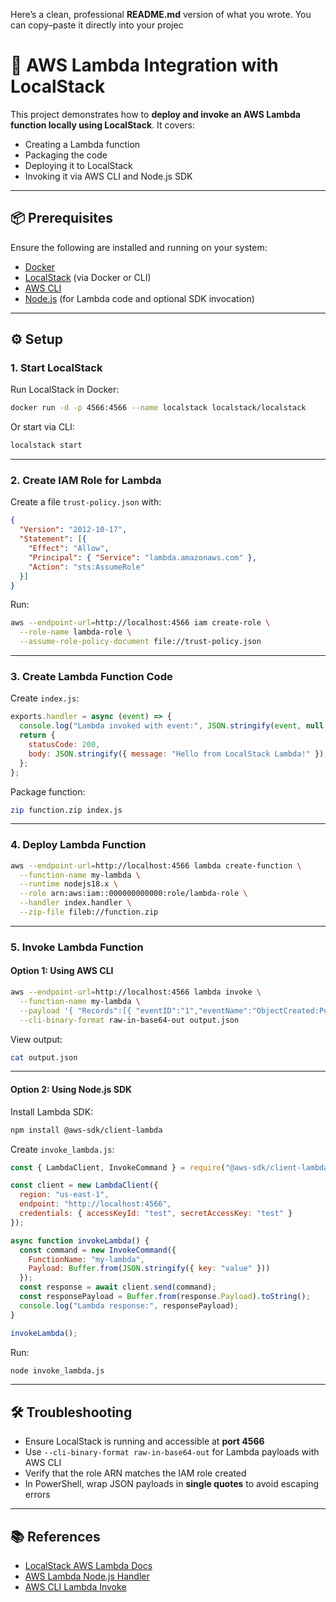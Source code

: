 Here’s a clean, professional **README.md** version of what you wrote. You can copy–paste it directly into your projec
# 🚀 AWS Lambda Integration with LocalStack

This project demonstrates how to **deploy and invoke an AWS Lambda function locally using LocalStack**.
It covers:

* Creating a Lambda function
* Packaging the code
* Deploying it to LocalStack
* Invoking it via AWS CLI and Node.js SDK

---

## 📦 Prerequisites

Ensure the following are installed and running on your system:

* [Docker](https://docs.docker.com/get-docker/)
* [LocalStack](https://docs.localstack.cloud/) (via Docker or CLI)
* [AWS CLI](https://docs.aws.amazon.com/cli/latest/userguide/getting-started-install.html)
* [Node.js](https://nodejs.org/) (for Lambda code and optional SDK invocation)

---

## ⚙️ Setup

### **1. Start LocalStack**

Run LocalStack in Docker:

```bash
docker run -d -p 4566:4566 --name localstack localstack/localstack
```

Or start via CLI:

```bash
localstack start
```

---

### **2. Create IAM Role for Lambda**

Create a file `trust-policy.json` with:

```json
{
  "Version": "2012-10-17",
  "Statement": [{
    "Effect": "Allow",
    "Principal": { "Service": "lambda.amazonaws.com" },
    "Action": "sts:AssumeRole"
  }]
}
```

Run:

```bash
aws --endpoint-url=http://localhost:4566 iam create-role \
  --role-name lambda-role \
  --assume-role-policy-document file://trust-policy.json
```

---

### **3. Create Lambda Function Code**

Create `index.js`:

```javascript
exports.handler = async (event) => {
  console.log("Lambda invoked with event:", JSON.stringify(event, null, 2));
  return {
    statusCode: 200,
    body: JSON.stringify({ message: "Hello from LocalStack Lambda!" }),
  };
};
```

Package function:

```bash
zip function.zip index.js
```

---

### **4. Deploy Lambda Function**

```bash
aws --endpoint-url=http://localhost:4566 lambda create-function \
  --function-name my-lambda \
  --runtime nodejs18.x \
  --role arn:aws:iam::000000000000:role/lambda-role \
  --handler index.handler \
  --zip-file fileb://function.zip
```

---

### **5. Invoke Lambda Function**

#### **Option 1: Using AWS CLI**

```bash
aws --endpoint-url=http://localhost:4566 lambda invoke \
  --function-name my-lambda \
  --payload '{ "Records":[{ "eventID":"1","eventName":"ObjectCreated:Put","s3":{"bucket":{"name":"my-test-bucket"},"object":{"key":"testfile.txt"}}}]}' \
  --cli-binary-format raw-in-base64-out output.json
```

View output:

```bash
cat output.json
```

---

#### **Option 2: Using Node.js SDK**

Install Lambda SDK:

```bash
npm install @aws-sdk/client-lambda
```

Create `invoke_lambda.js`:

```javascript
const { LambdaClient, InvokeCommand } = require("@aws-sdk/client-lambda");

const client = new LambdaClient({
  region: "us-east-1",
  endpoint: "http://localhost:4566",
  credentials: { accessKeyId: "test", secretAccessKey: "test" }
});

async function invokeLambda() {
  const command = new InvokeCommand({
    FunctionName: "my-lambda",
    Payload: Buffer.from(JSON.stringify({ key: "value" }))
  });
  const response = await client.send(command);
  const responsePayload = Buffer.from(response.Payload).toString();
  console.log("Lambda response:", responsePayload);
}

invokeLambda();
```

Run:

```bash
node invoke_lambda.js
```

---

## 🛠️ Troubleshooting

* Ensure LocalStack is running and accessible at **port 4566**
* Use `--cli-binary-format raw-in-base64-out` for Lambda payloads with AWS CLI
* Verify that the role ARN matches the IAM role created
* In PowerShell, wrap JSON payloads in **single quotes** to avoid escaping errors

---

## 📚 References

* [LocalStack AWS Lambda Docs](https://docs.localstack.cloud/user-guide/aws/lambda/)
* [AWS Lambda Node.js Handler](https://docs.aws.amazon.com/lambda/latest/dg/nodejs-handler.html)
* [AWS CLI Lambda Invoke](https://docs.aws.amazon.com/cli/latest/reference/lambda/invoke.html)
